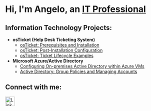 <h1>Hi, I'm Angelo, an <a href="https://linkedin.com/in/angelobreyes">IT Professional</a></h1>

<h2>Information Technology Projects:</h2>

- <b>osTicket (Help Desk Ticketing System)</b>
  - [osTicket: Prerequisites and Installation](https://github.com/angelobreyes/osticket-prereqs)
  - [osTicket: Post-Installation Configuration](https://github.com/angelobreyes/post-install-config)
  - [osTicket: Ticket Lifecycle Examples](https://github.com/angelobreyes/ticket-lifecycle)
- <b>Microsoft Azure/Active Directory</b>
  - [Configuring On-premises Active Directory within Azure VMs](https://github.com/angelobreyes/configure-ad)
  - [Active Directory: Group Policies and Managing Accounts](https://github.com/angelobreyes/ad-group-policies)

<h2>Connect with me:</h2>

<a href="https://www.linkedin.com/in/angelobreyes" target="_blank">
  <img src="https://cdn.jsdelivr.net/gh/devicons/devicon/icons/linkedin/linkedin-original.svg" alt="LinkedIn" width="30" height="30"/>
</a>
